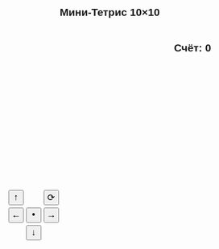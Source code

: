 <!DOCTYPE html>
<html lang="ru">
<head>
  <meta charset="UTF-8" />
  <title>Мини-Тетрис 10×10 (Обновлённый)</title>
  <style>
    body {
      font-family: sans-serif;
      display: flex;
      flex-direction: column;
      align-items: center;
      margin: 20px;
      user-select: none;
      touch-action: manipulation;
    }
    #container {
      display: flex;
      justify-content: center;
      align-items: flex-start;
    }
    #board {
      display: grid;
      grid-template-columns: repeat(10, 30px);
      grid-template-rows: repeat(10, 30px);
      gap: 1px;
      margin-bottom: 15px;
    }
    .cell {
      width: 30px;
      height: 30px;
      background: #eee;
      border: 1px solid #ccc;
    }
    .filled { background: #444; }
    .red { background: red !important; }
    .controls {
      display: grid;
      grid-template-columns: 30px 30px 30px;
      grid-template-rows: 30px 30px 30px;
      gap: 5px;
      margin-top: 10px;
    }
    .controls button {
      padding: 0;
      font-size: 18px;
      cursor: pointer;
    }
    .center {
      background: none;
      border: none;
    }
    #scoreDisplay {
      margin-left: 20px;
      font-size: 18px;
    }
  </style>
</head>
<body>

  <h2>Мини-Тетрис 10×10</h2>

  <div id="container">
    <div>
      <div id="board"></div>
      <div class="controls" style="margin-top: 10px;">
        <button onclick="move('up')">↑</button>
        <div class="center"></div>
        <button onclick="rotate()">⟳</button>
        <button onclick="move('left')">←</button>
        <button onclick="placeFigure()">•</button>
        <button onclick="move('right')">→</button>
        <div class="center"></div>
        <button onclick="move('down')">↓</button>
        <div class="center"></div>
      </div>
    </div>
    <div id="scoreDisplay">
      <h3>Счёт: <span id="score">0</span></h3>
    </div>
  </div>

  <script>
    const boardSize = 10;
    const boardEl = document.getElementById('board');
    const scoreEl = document.getElementById('score');
    const grid = Array.from({ length: boardSize }, () => Array(boardSize).fill(0));
    let currentFigure, pos = { x: 3, y: 3 };
    let score = 0;

    const shapes = [
      [[1,1],[1,1]],               
      [[1,1,1]],                   
      [[1],[1],[1],[1]],           
      [[0,1,0],[1,1,1]],           
      [[1,0],[1,0],[1,1]]          
    ];

    function createBoard() {
      for (let i = 0; i < boardSize * boardSize; i++) {
        const div = document.createElement('div');
        div.classList.add('cell');
        boardEl.appendChild(div);
      }
    }

    function drawBoard() {
      const cells = boardEl.children;
      grid.flat().forEach((val, idx) => {
        cells[idx].className = val ? 'cell filled' : 'cell';
      });
      previewFigure();
    }

    function clamp(val, min, max) {
      return Math.max(min, Math.min(max, val));
    }

    function previewFigure() {
      const cells = boardEl.children;
      const { x, y } = pos;
      let conflict = false;

      currentFigure.forEach((row, dy) => {
        row.forEach((val, dx) => {
          if (!val) return;
          const nx = x + dx;
          const ny = y + dy;
          if (nx < 0 || nx >= boardSize || ny < 0 || ny >= boardSize) {
            conflict = true;
            return;
          }
          const idx = ny * boardSize + nx;
          cells[idx].classList.add(grid[ny][nx] ? 'red' : 'filled');
          if (grid[ny][nx]) conflict = true;
        });
      });

      return !conflict;
    }

    function move(dir) {
      let { x, y } = pos;
      if (dir === 'left') x--;
      if (dir === 'right') x++;
      if (dir === 'up') y--;
      if (dir === 'down') y++;
      pos.x = clamp(x, 0, boardSize - 1);
      pos.y = clamp(y, 0, boardSize - 1);
      drawBoard();
    }

    function rotate() {
      const rotated = currentFigure[0].map((_, i) =>
        currentFigure.map(r => r[i]).reverse()
      );
      currentFigure = rotated;
      pos.x = clamp(pos.x, 0, boardSize - currentFigure[0].length);
      pos.y = clamp(pos.y, 0, boardSize - currentFigure.length);
      drawBoard();
    }

    function placeFigure() {
      if (!previewFigure()) return;
      currentFigure.forEach((row, dy) => {
        row.forEach((val, dx) => {
          if (val) grid[pos.y + dy][pos.x + dx] = 1;
        });
      });
      clearLines();
      spawnNew();
      drawBoard();
    }

    function clearLines() {
      let cleared = 0;

      for (let y = 0; y < boardSize; y++) {
        if (grid[y].every(v => v)) {
          grid[y].fill(0);
          cleared++;
        }
      }

      for (let x = 0; x < boardSize; x++) {
        if (grid.every(row => row[x])) {
          grid.forEach(row => row[x] = 0);
          cleared++;
        }
      }

      if (cleared > 0) {
        score += cleared * 10;
        scoreEl.textContent = score;
      }
    }

    function spawnNew() {
      currentFigure = shapes[Math.floor(Math.random() * shapes.length)].map(row => [...row]);
      pos = { x: 3, y: 3 };
    }

    createBoard();
    spawnNew();
    drawBoard();
  </script>
</body>
</html>
